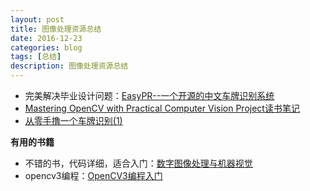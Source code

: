 ```yaml
---
layout: post
title: 图像处理资源总结
date: 2016-12-23
categories: blog
tags: [总结]
description: 图像处理资源总结
---
```


- 完美解决毕业设计问题：[EasyPR--一个开源的中文车牌识别系统](http://www.cnblogs.com/subconscious/p/3979988.html)     
- [Mastering OpenCV with Practical Computer Vision Project读书笔记](http://blog.csdn.net/jinshengtao/article/details/17883075/)  
- [从零手撸一个车牌识别(1)](https://zhuanlan.zhihu.com/p/21736960)

**有用的书籍**    

- 不错的书，代码详细，适合入门：[数字图像处理与机器视觉](https://book.douban.com/subject/4727015/)
- opencv3编程：[OpenCV3编程入门](https://book.douban.com/subject/26320896/)
